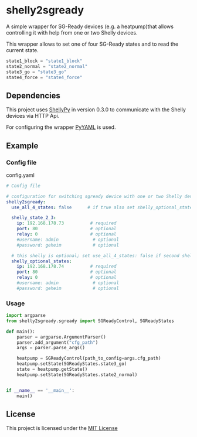 # shelly2sgready
A simple wrapper for SG-Ready devices (e.g. a heatpump)that allows controlling it with help from  one or two Shelly devices.

This wrapper allows to set one of four SG-Ready states and to read the current state.
```python
state1_block = "state1_block"
state2_normal = "state2_normal"
state3_go = "state3_go"
state4_force = "state4_force"
```

## Dependencies
This project uses [ShellyPy](https://github.com/Jan200101/ShellyPy) in version 0.3.0 to communicate with the Shelly devices via HTTP Api.

For configuring the wrapper [PyYAML](https://github.com/yaml/pyyaml) is used.

## Example
### Config file
config.yaml
```yaml
# Config file

# configuration for switching sgready device with one or two Shelly devices
shelly2sgready:
  use_all_4_states: false      # if true also set shelly_optional_states

  shelly_state_2_3:
    ip: 192.168.178.73          # required
    port: 80                    # optional
    relay: 0                    # optional
    #username: admin             # optional
    #password: geheim            # optional

  # this shelly is optional; set use_all_4_states: false if second shelly is not used
  shelly_optional_states:
    ip: 192.168.178.74          # required
    port: 80                    # optional
    relay: 0                    # optional
    #username: admin             # optional
    #password: geheim            # optional
```

### Usage
```python
import argparse
from shelly2sgready.sgready import SGReadyControl, SGReadyStates

def main():
    parser = argparse.ArgumentParser()
    parser.add_argument("cfg_path")
    args = parser.parse_args()

    heatpump = SGReadyControl(path_to_config=args.cfg_path)
    heatpump.setState(SGReadyStates.state3_go)
    state = heatpump.getState()
    heatpump.setState(SGReadyStates.state2_normal)


if __name__ == '__main__':
    main()
```

## License
This project is licensed under the [MIT License](LICENSE)  